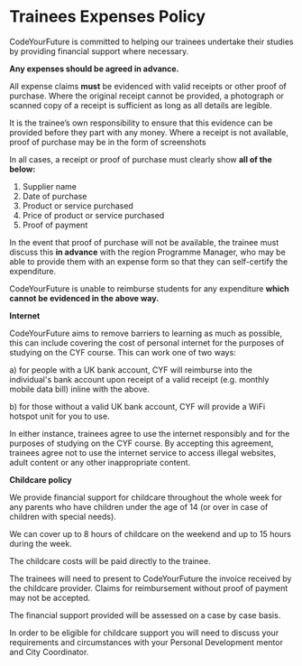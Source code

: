 # Trainees Expenses Policy

CodeYourFuture is committed to helping our trainees undertake their studies by providing financial support where necessary.

**Any expenses should be agreed in advance.**

All expense claims **must** be evidenced with valid receipts or other proof of purchase. Where the original receipt cannot be provided, a photograph or scanned copy of a receipt is sufficient as long as all details are legible.

It is the trainee’s own responsibility to ensure that this evidence can be provided before they part with any money. Where a receipt is not available, proof of purchase may be in the form of screenshots

In all cases, a receipt or proof of purchase must clearly show **all of the below:**

1. Supplier name
2. Date of purchase
3. Product or service purchased
4. Price of product or service purchased
5. Proof of payment

In the event that proof of purchase will not be available, the trainee must discuss this **in advance** with the region Programme Manager, who may be able to provide them with an expense form so that they can self-certify the expenditure.

CodeYourFuture is unable to reimburse students for any expenditure **which cannot be evidenced in the above way.**

**Internet**

CodeYourFuture aims to remove barriers to learning as much as possible, this can include covering the cost of personal internet for the purposes of studying on the CYF course. This can work one of two ways:

a) for people with a UK bank account, CYF will reimburse into the individual's bank account upon receipt of a valid receipt (e.g. monthly mobile data bill) inline with the above.

b) for those without a valid UK bank account, CYF will provide a WiFi hotspot unit for you to use.

In either instance, trainees agree to use the internet responsibly and for the purposes of studying on the CYF course. By accepting this agreement, trainees agree not to use the internet service to access illegal websites, adult content or any other inappropriate content.

**Childcare policy**

We provide financial support for childcare throughout the whole week for any parents who have children under the age of 14 (or over in case of children with special needs).

We can cover up to 8 hours of childcare on the weekend and up to 15 hours during the week.

The childcare costs will be paid directly to the trainee.

The trainees will need to present to CodeYourFuture the invoice received by the childcare provider. Claims for reimbursement without proof of payment may not be accepted.

The financial support provided will be assessed on a case by case basis.

In order to be eligible for childcare support you will need to discuss your requirements and circumstances with your Personal Development mentor and City Coordinator.
